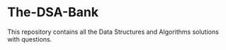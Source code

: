 # The-DSA-Bank

This repository contains all the Data Structures and Algorithms solutions with questions.
